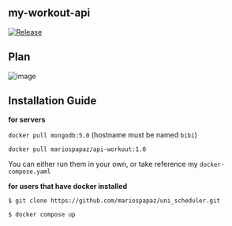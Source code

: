 ## my-workout-api
[![Release](https://github.com/mariospapaz/my-workout/actions/workflows/release.yaml/badge.svg)](https://github.com/mariospapaz/my-workout/actions/workflows/release.yaml)

## Plan

![image](https://user-images.githubusercontent.com/30930688/173666083-5b4dbfca-bf83-46df-b38a-17c2c6a0c857.png)

## Installation Guide

**for servers**

`docker pull mongodb:5.0` (hostname must be named `bibi`)

`docker pull mariospapaz/api-workout:1.0`

You can either run them in your own, or take reference my `docker-compose.yaml`


**for users that have docker installed**

`$ git clone https://github.com/mariospapaz/uni_scheduler.git `

`$ docker compose up`

